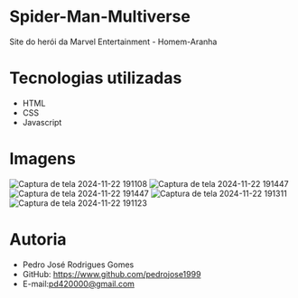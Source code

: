 # Spider-Man-Multiverse
Site do herói da Marvel Entertainment - Homem-Aranha

# Tecnologias utilizadas
- HTML
- CSS
- Javascript

# Imagens
![Captura de tela 2024-11-22 191108](https://github.com/user-attachments/assets/d4fff618-4cf1-413a-8010-4ff744139f79)
![Captura de tela 2024-11-22 191447](https://github.com/user-attachments/assets/3e0ba588-9a9f-4def-8ab3-7ef88bdbebad)
![Captura de tela 2024-11-22 191447](https://github.com/user-attachments/assets/93ae6f53-d4c7-4263-aaea-3af0c15c9cad)
![Captura de tela 2024-11-22 191311](https://github.com/user-attachments/assets/0106ed56-27a6-4bbe-9f58-0157c68a2b29)
![Captura de tela 2024-11-22 191123](https://github.com/user-attachments/assets/cd0475e5-a504-47c1-ac67-eb72649fd36f)

# Autoria 
- Pedro José Rodrigues Gomes
- GitHub: https://www.github.com/pedrojose1999
- E-mail:pd420000@gmail.com
